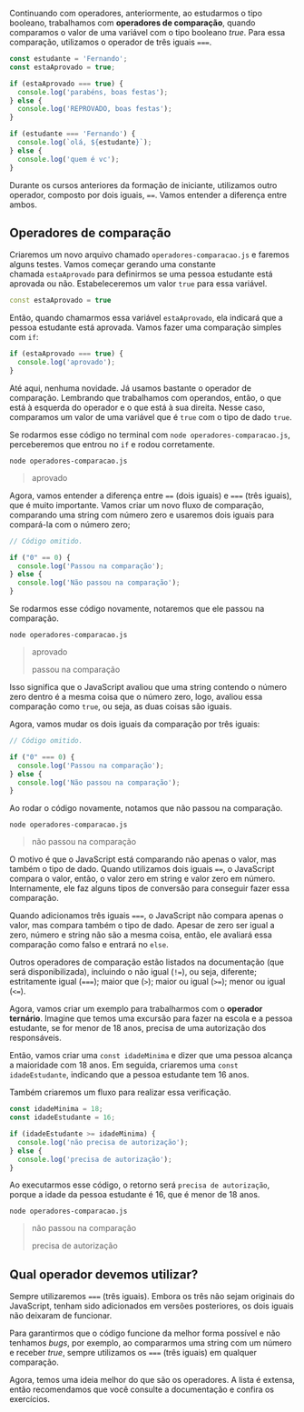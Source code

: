 Continuando com operadores, anteriormente, ao estudarmos o tipo booleano, trabalhamos com **operadores de comparação**, quando comparamos o valor de uma variável com o tipo booleano _true_. Para essa comparação, utilizamos o operador de três iguais `===`.

```javascript
const estudante = 'Fernando';
const estaAprovado = true;

if (estaAprovado === true) { 
  console.log('parabéns, boas festas');
} else {
  console.log('REPROVADO, boas festas');
}

if (estudante === 'Fernando') {
  console.log(`olá, ${estudante}`);
} else {
  console.log('quem é vc');
}
```

Durante os cursos anteriores da formação de iniciante, utilizamos outro operador, composto por dois iguais, `==`. Vamos entender a diferença entre ambos.

## Operadores de comparação

Criaremos um novo arquivo chamado `operadores-comparacao.js` e faremos alguns testes. Vamos começar gerando uma constante chamada `estaAprovado` para definirmos se uma pessoa estudante está aprovada ou não. Estabeleceremos um valor `true` para essa variável.

```cpp
const estaAprovado = true
```

Então, quando chamarmos essa variável `estaAprovado`, ela indicará que a pessoa estudante está aprovada. Vamos fazer uma comparação simples com `if`:

```javascript
if (estaAprovado === true) {
  console.log('aprovado');
}
```

Até aqui, nenhuma novidade. Já usamos bastante o operador de comparação. Lembrando que trabalhamos com operandos, então, o que está à esquerda do operador e o que está à sua direita. Nesse caso, comparamos um valor de uma variável que é `true` com o tipo de dado `true`.

Se rodarmos esse código no terminal com `node operadores-comparacao.js`, perceberemos que entrou no `if` e rodou corretamente.

```undefined
node operadores-comparacao.js 
```

> aprovado

Agora, vamos entender a diferença entre `==` (dois iguais) e `===` (três iguais), que é muito importante. Vamos criar um novo fluxo de comparação, comparando uma string com número zero e usaremos dois iguais para compará-la com o número zero;

```javascript
// Código omitido. 

if ("0" == 0) {
  console.log('Passou na comparação');
} else {
  console.log('Não passou na comparação');
}
```

Se rodarmos esse código novamente, notaremos que ele passou na comparação.

```undefined
node operadores-comparacao.js
```

> aprovado
> 
> passou na comparação

Isso significa que o JavaScript avaliou que uma string contendo o número zero dentro é a mesma coisa que o número zero, logo, avaliou essa comparação como `true`, ou seja, as duas coisas são iguais.

Agora, vamos mudar os dois iguais da comparação por três iguais:

```javascript
// Código omitido. 

if ("0" === 0) {
  console.log('Passou na comparação');
} else {
  console.log('Não passou na comparação');
}
```

Ao rodar o código novamente, notamos que não passou na comparação.

```undefined
node operadores-comparacao.js
```

> não passou na comparação

O motivo é que o JavaScript está comparando não apenas o valor, mas também o tipo de dado. Quando utilizamos dois iguais `==`, o JavaScript compara o valor, então, o valor zero em string e valor zero em número. Internamente, ele faz alguns tipos de conversão para conseguir fazer essa comparação.

Quando adicionamos três iguais `===`, o JavaScript não compara apenas o valor, mas compara também o tipo de dado. Apesar de zero ser igual a zero, número e string não são a mesma coisa, então, ele avaliará essa comparação como falso e entrará no `else`.

Outros operadores de comparação estão listados na documentação (que será disponibilizada), incluindo o não igual (`!=`), ou seja, diferente; estritamente igual (`===`); maior que (`>`); maior ou igual (`>=`); menor ou igual (`<=`).

Agora, vamos criar um exemplo para trabalharmos com o **operador ternário**. Imagine que temos uma excursão para fazer na escola e a pessoa estudante, se for menor de 18 anos, precisa de uma autorização dos responsáveis.

Então, vamos criar uma `const idadeMinima` e dizer que uma pessoa alcança a maioridade com 18 anos. Em seguida, criaremos uma `const idadeEstudante`, indicando que a pessoa estudante tem 16 anos.

Também criaremos um fluxo para realizar essa verificação.

```javascript
const idadeMinima = 18;
const idadeEstudante = 16;

if (idadeEstudante >= idadeMinima) {
  console.log('não precisa de autorização');
} else {
  console.log('precisa de autorização');
}
```

Ao executarmos esse código, o retorno será `precisa de autorização`, porque a idade da pessoa estudante é 16, que é menor de 18 anos.

```undefined
node operadores-comparacao.js
```

> não passou na comparação
> 
> precisa de autorização

## Qual operador devemos utilizar?

Sempre utilizaremos `===` (três iguais). Embora os três não sejam originais do JavaScript, tenham sido adicionados em versões posteriores, os dois iguais não deixaram de funcionar.

Para garantirmos que o código funcione da melhor forma possível e não tenhamos _bugs_, por exemplo, ao compararmos uma string com um número e receber _true_, sempre utilizamos os `===` (três iguais) em qualquer comparação.

Agora, temos uma ideia melhor do que são os operadores. A lista é extensa, então recomendamos que você consulte a documentação e confira os exercícios.
